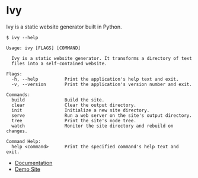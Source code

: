 
# Ivy

Ivy is a static website generator built in Python.

    $ ivy --help

    Usage: ivy [FLAGS] [COMMAND]

      Ivy is a static website generator. It transforms a directory of text
      files into a self-contained website.

    Flags:
      -h, --help          Print the application's help text and exit.
      -v, --version       Print the application's version number and exit.

    Commands:
      build               Build the site.
      clear               Clear the output directory.
      init                Initialize a new site directory.
      serve               Run a web server on the site's output directory.
      tree                Print the site's node tree.
      watch               Monitor the site directory and rebuild on changes.

    Command Help:
      help <command>      Print the specified command's help text and exit.

* [Documentation](http://www.dmulholl.com/docs/ivy/)
* [Demo Site](http://www.dmulholl.com/demos/ivy/)

